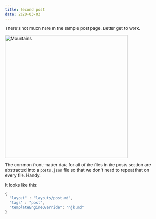 ```yaml
---
title: Second post
date: 2020-03-03
---
```


There's not much here in the sample post page. Better get to work.

<img width="400" src="../../images/eberhard-grossgasteiger-aC25VCORbog-unsplash.jpg" alt="Mountains">

The common front-matter data for all of the files in the posts section are abstracted into a `posts.json` file so that we don't need to repeat that on every file. Handy.

It looks like this:

```js
{
  "layout" : "layouts/post.md",
  "tags" : "post",
  "templateEngineOverride": "njk,md"
}
```


